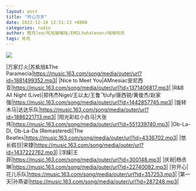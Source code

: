 ```yaml
---
layout: post
title: "开心万岁"
date: 2022-12-10 12:51:13 +0800
categories: radio
author: 橙月leo/吼吼破喉咙/EMILYwhatever/啃啃坑坑
tags: 吼吼
---
```

![]({{site.baseurl}}/images/cover_20221210.jpg)

|万家灯火|苏紫旭&The Paramecia|https://music.163.com/song/media/outer/url?id=1881499352.mp3|
|Nice to Meet You|AMnesiac安尼西亚|https://music.163.com/song/media/outer/url?id=1371406817.mp3|
|R&B All Night (Live)|郑伟杰Nigel/王以太/王鲁飞lufy/唐西锐/黄俊杰/赵家强|https://music.163.com/song/media/outer/url?id=1442857745.mp3|
|旋转木马|达达乐队|https://music.163.com/song/media/outer/url?id=1886221713.mp3|
|阳光彩虹小白马|大张伟|https://music.163.com/song/media/outer/url?id=551339740.mp3|
|Ob-La-Di, Ob-La-Da (Remastered)|The Beatles|https://music.163.com/song/media/outer/url?id=4336702.mp3|
|悠长假日|宋捷|https://music.163.com/song/media/outer/url?id=1437222762.mp3|
|浮躁|王菲|https://music.163.com/song/media/outer/url?id=300148.mp3|
|庆祝|杨丞琳|https://music.163.com/song/media/outer/url?id=22740082.mp3|
|穷开心|花儿乐队|https://music.163.com/song/media/outer/url?id=357253.mp3|
|第一天|孙燕姿|https://music.163.com/song/media/outer/url?id=287248.mp3|

